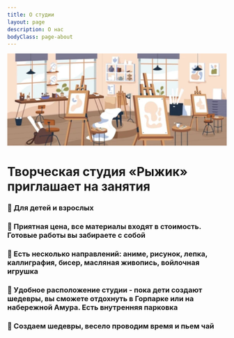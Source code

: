 ```yaml
---
title: О студии
layout: page
description: О нас
bodyClass: page-about
---
```


![About](/images/about.jpg)

# Творческая студия «Рыжик» приглашает на занятия 

### 🎨 Для детей и взрослых

### 🎨 Приятная цена, все материалы входят в стоимость. Готовые работы вы забираете с собой

### 🎨 Есть несколько направлений: аниме, рисунок, лепка, каллиграфия, бисер, масляная живопись, войлочная игрушка

### 🎨 Удобное расположение студии - пока дети создают шедевры, вы сможете отдохнуть в Горпарке или на набережной Амура. Есть внутренняя парковка

### 🎨 Создаем шедевры, весело проводим время и пьем чай